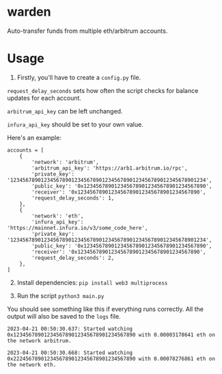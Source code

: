 # warden
Auto-transfer funds from multiple eth/arbitrum accounts.

# Usage

1) Firstly, you'll have to create a `config.py` file. 

`request_delay_seconds` sets how often the script checks for balance updates for each account. 

`arbitrum_api_key` can be left unchanged.

`infura_api_key` should be set to your own value.

Here's an example:
```
accounts = [
    {
        'network': 'arbitrum',
        'arbitrum_api_key': 'https://arb1.arbitrum.io/rpc',
        'private_key': '1234567890123456789012345678901234567890123456789012345678901234',
        'public_key': '0x1234567890123456789012345678901234567890',
        'receiver': '0x1234567890123456789012345678901234567890',
        'request_delay_seconds': 1,
    },
    {
        'network': 'eth',
        'infura_api_key': 'https://mainnet.infura.io/v3/some_code_here',
        'private_key': '1234567890123456789012345678901234567890123456789012345678901234',
        'public_key': '0x1234567890123456789012345678901234567890',
        'receiver': '0x1234567890123456789012345678901234567890',
        'request_delay_seconds': 2,
    },
]
```

2) Install dependencies:
`pip install web3 multiprocess`

3) Run the script
`python3 main.py`

You should see something like this if everything runs correctly. All the output will also be saved to the `logs` file.
```
2023-04-21 00:50:30.637: Started watching 0x1234567890123456789012345678901234567890 with 0.00003178641 eth on the network arbitrum.

2023-04-21 00:50:30.668: Started watching 0x2224567890123456789012345678901234567890 with 0.00078276861 eth on the network eth.
```

